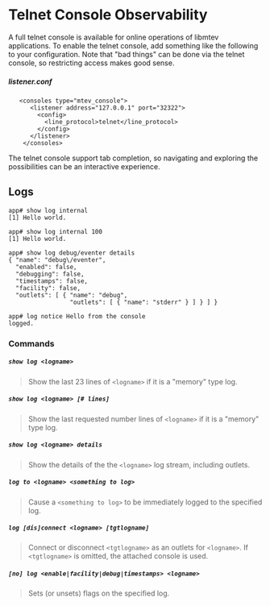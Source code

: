 # Telnet Console Observability

A full telnet console is available for online operations of libmtev applications.
To enable the telnet console, add something like the following to your configuration.
Note that "bad things" can be done via the telnet console, so restricting access makes
good sense.

##### listener.conf
```
   <consoles type="mtev_console">
      <listener address="127.0.0.1" port="32322">
        <config>
          <line_protocol>telnet</line_protocol>
        </config>
      </listener>
    </consoles>
```

The telnet console support tab completion, so navigating and exploring the possibilities
can be an interactive experience.

## Logs

```console
app# show log internal
[1] Hello world.

app# show log internal 100
[1] Hello world.

app# show log debug/eventer details
{ "name": "debug\/eventer",
  "enabled": false,
  "debugging": false,
  "timestamps": false,
  "facility": false,
  "outlets": [ { "name": "debug",
                 "outlets": [ { "name": "stderr" } ] } ] }

app# log notice Hello from the console
logged.
```

### Commands

##### `show log <logname>`

> Show the last 23 lines of `<logname>` if it is a "memory" type log.

##### `show log <logname> [# lines]`

> Show the last requested number lines of `<logname>` if it is a "memory" type log.

##### `show log <logname> details`

> Show the details of the the `<logname>` log stream, including outlets.

##### `log to <logname> <something to log>`

> Cause a `<something to log>` to be immediately logged to the specified log.

##### `log [dis]connect <logname> [tgtlogname]`

> Connect or disconnect `<tgtlogname>` as an outlets for `<logname>`. If `<tgtlogname>` is omitted, the attached console is used.

##### `[no] log <enable|facility|debug|timestamps> <logname>`

> Sets (or unsets) flags on the specified log.
